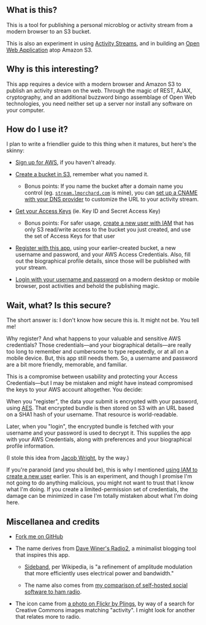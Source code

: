 ## What is this?

This is a tool for publishing a personal microblog or activity stream from a
modern browser to an S3 bucket.

This is also an experiment in using [Activity Streams][as], and in building an
[Open Web Application][owa] atop Amazon S3.

## Why is this interesting?

This app requires a device with a modern browser and Amazon S3 to publish an
activity stream on the web. Through the magic of REST, AJAX, cryptography, and
an additional buzzword bingo assemblage of Open Web technologies, you need
neither set up a server nor install any software on your computer.

## How do I use it?

I plan to write a friendlier guide to this thing when it matures, but here's
the skinny:

* [Sign up for AWS][signup], if you haven't already.

* [Create a bucket in S3][s3], remember what you named it.

    * Bonus points: If you name the bucket after a domain name you control (eg.
      [`stream.lmorchard.com`][stream] is mine), you can [set up a CNAME with
      your DNS provider][s3website] to customize the URL to your activity
      stream.

* [Get your Access Keys][accesskeys] (ie. Key ID and Secret
    Access Key)
    
    * Bonus points: For safer usage, [create a new user with IAM][iam] that has
      only S3 read/write access to the bucket you just created, and use the set
      of Access Keys for that user
        
* [Register with this app][register], using your earlier-created bucket, a new
  username and password, and your AWS Access Credentials. Also, fill out the
  biographical profile details, since those will be published with your stream.

* [Login with your username and password][login] on a modern desktop or mobile
  browser, post activities and behold the publishing magic.

## Wait, what? Is this secure?

The short answer is: I don't know how secure this is. It might not be. You tell me!

Why register? And what happens to your valuable and sensitive AWS credentials?
Those credentials—and your biographical details—are really too long to remember
and cumbersome to type repeatedly, or at all on a mobile device. But, this app
still needs them. So, a username and password are a bit more friendly,
memorable, and familiar.

This is a compromise between usability and protecting your Access
Credentials—but I may be mistaken and might have instead compromised the keys
to your AWS account altogether.  You decide:

When you "register", the data your submit is encrypted with your password,
using [AES][].  That encrypted bundle is then stored on S3 with an URL based on
a SHA1 hash of your username.  That resource is world-readable.

Later, when you "login", the encrypted bundle is fetched with your username and
your password is used to decrypt it. This supplies the app with your AWS
Credentials, along with preferences and your biographical profile information.

(I stole this idea from [Jacob Wright][jacwright], by the way.) 

If you're paranoid (and you should be), this is why I mentioned [using IAM to
create a new user][iam] earlier.  This is an experiment, and though I promise
I'm not going to do anything malicious, you might not want to trust that I know
what I'm doing.  If you create a limited-permission set of credentials, the
damage can be minimized in case I'm totally mistaken about what I'm doing here.

## Miscellanea and credits

* [Fork me on GitHub][source]

* The name derives from [Dave Winer's Radio2][radio2], a minimalist blogging
  tool that inspires this app.

    * [Sideband][wp_sideband], per Wikipedia, is "a refinement of amplitude
      modulation that more efficiently uses electrical power and bandwidth."

    * The name also comes from 
      [my comparison of self-hosted social software to ham radio][ham].

* The icon came from [a photo on Flickr by Plings][karate], by way of a search
  for Creative Commons images matching "activity". I might look for another
  that relates more to radio.

[as]: http://activitystrea.ms/
[wp_sideband]: http://en.wikipedia.org/wiki/Single-sideband_modulation
[radio2]: http://r2.reallysimple.org/howto/radio2/
[karate]: http://www.flickr.com/photos/plings/3686021223/
[owa]: https://apps.mozillalabs.com/
[signup]: http://aws.amazon.com/
[s3]: https://console.aws.amazon.com/s3/home
[iam]: https://console.aws.amazon.com/iam/home
[s3website]: http://aws.typepad.com/aws/2011/02/host-your-static-website-on-amazon-s3.html
[stream]: http://stream.lmorchard.com
[accesskeys]: https://aws-portal.amazon.com/gp/aws/developer/account/index.html?action=access-key#access_credentials
[register]: http://s3.amazonaws.com/app.html#register
[login]: http://s3.amazonaws.com/app.html#login
[jacwright]: http://jacwright.com/556/client-side-only-javascript-amazon-s3-cms/
[aes]: https://github.com/mdp/gibberish-aes
[source]: https://github.com/lmorchard/sideband
[ham]: http://bit.ly/uEqpu4
